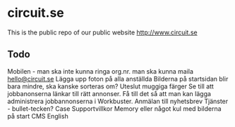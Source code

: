 circuit.se
==========

This is the public repo of our public website http://www.circuit.se


Todo
----
Mobilen - man ska inte kunna ringa org.nr. man ska kunna maila hello@circuit.se
Lägga upp foton på alla anställda
Bilderna på startsidan blir bara mindre, ska kanske sorteras om?
Uteslut muggiga färger
Se till att jobbanonserna länkar till rätt annonser.
Få till det så att man kan lägga administrera jobbannonserna i Workbuster.
Anmälan till nyhetsbrev
Tjänster - bullet-tecken?
Case
Supportvillkor
Memory eller något kul med bilderna på start
CMS
English
